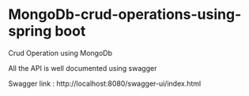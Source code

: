 # MongoDb-crud-operations-using-spring boot
Crud Operation using MongoDb

All the API is well documented using swagger

Swagger link : http://localhost:8080/swagger-ui/index.html
